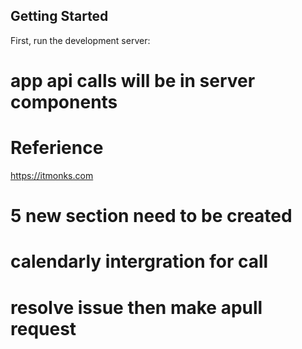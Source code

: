 ## Getting Started

First, run the development server:
# app api calls will be in server components
# Referience
https://itmonks.com

# 5 new section need to be created
# calendarly intergration for call
# resolve issue then make apull request
